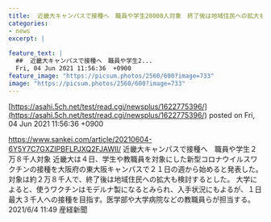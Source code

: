 ```yaml
---
title:  近畿大キャンパスで接種へ　職員や学生28000人対象　終了後は地域住民への拡大も検討  
categories:
- news
excerpt: |
  
feature_text: |
  ##  近畿大キャンパスで接種へ　職員や学生2...
  Fri, 04 Jun 2021 11:56:36  +0900
feature_image: "https://picsum.photos/2560/600?image=733"
image: "https://picsum.photos/2560/600?image=733"
---
```


[https://asahi.5ch.net/test/read.cgi/newsplus/1622775396/](https://asahi.5ch.net/test/read.cgi/newsplus/1622775396/)
posted on Fri, 04 Jun 2021 11:56:36  +0900

<!--more-->

https://www.sankei.com/article/20210604-6Y5Y7C7GXZIPBFLPJXQ2FJAWII/ 近畿大キャンパスで接種へ　職員や学生２万８千人対象 近畿大は４日、学生や教職員を対象にした新型コロナウイルスワクチンの接種を大阪府の東大阪キャンパスで２１日の週から始めると発表した。対象は約２万８千人で、終了後は地域住民への拡大も検討するとした。 大学によると、使うワクチンはモデルナ製になるとみられ、入手状況にもよるが、１日最大３千人への接種を目指す。医学部や大学病院などの教職員らが担当する。 2021/6/4 11:49 産経新聞
